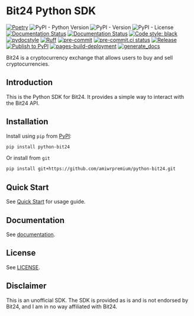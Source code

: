 # Bit24 Python SDK

[![Poetry](https://img.shields.io/endpoint?url=https://python-poetry.org/badge/v0.json)](https://python-poetry.org/)
![PyPI - Python Version](https://img.shields.io/pypi/pyversions/python-bit24)
![PyPI - Version](https://img.shields.io/pypi/v/python-bit24)
![PyPI - License](https://img.shields.io/pypi/l/python-bit24)
[![Documentation Status](https://readthedocs.org/projects/python-bit24/badge/?version=latest)](https://python-bit24.readthedocs.io/en/latest/?badge=latest)
[![Documentation Status](https://img.shields.io/badge/docs-mkdocs%20material-blue.svg?style=flat)](https://squidfunk.github.io/mkdocs-material/)
[![Code style: black](https://img.shields.io/badge/code%20style-black-000000.svg)](https://github.com/psf/black)
[![pydocstyle](https://img.shields.io/badge/pydocstyle-enabled-AD4CD3)](http://www.pydocstyle.org/en/stable/)
[![Ruff](https://img.shields.io/endpoint?url=https://raw.githubusercontent.com/astral-sh/ruff/main/assets/badge/v2.json)](https://github.com/astral-sh/ruff)
[![pre-commit](https://img.shields.io/badge/pre--commit-enabled-brightgreen?logo=pre-commit&logoColor=white)](https://github.com/pre-commit/pre-commit)
[![pre-commit.ci status](https://results.pre-commit.ci/badge/github/amiwrpremium/python-bit24/master.svg)](https://results.pre-commit.ci/latest/github/amiwrpremium/python-bit24/master)
[![Release](https://github.com/amiwrpremium/python-bit24/actions/workflows/release.yml/badge.svg)](https://github.com/amiwrpremium/python-bit24/actions/workflows/release.yml)
[![Publish to PyPI](https://github.com/amiwrpremium/python-bit24/actions/workflows/publish.yml/badge.svg)](https://github.com/amiwrpremium/python-bit24/actions/workflows/publish.yml)
[![pages-build-deployment](https://github.com/amiwrpremium/python-bit24/actions/workflows/pages/pages-build-deployment/badge.svg)](https://github.com/amiwrpremium/python-bit24/actions/workflows/pages/pages-build-deployment)
[![generate_docs](https://github.com/amiwrpremium/python-bit24/actions/workflows/gen_docs.yml/badge.svg)](https://github.com/amiwrpremium/python-bit24/actions/workflows/gen_docs.yml)

Bit24 is a cryptocurrency exchange that allows users to buy and sell cryptocurrencies.

## Introduction

This is the Python SDK for Bit24. It provides a simple way to interact with the Bit24 API.

## Installation

Install using `pip` from [PyPI](https://pypi.org/project/python-bit24/):

```bash
pip install python-bit24
```

Or install from `git`

```bash
pip install git+https://github.com/amiwrpremium/python-bit24.git
```

## Quick Start

See [Quick Start](https://python-bit24.readthedocs.io/en/latest/usage/) for usage guide.

## Documentation

See [documentation](https://python-bit24.readthedocs.io/en/latest/).

## License

See [LICENSE](LICENSE).

## Disclaimer

This is an unofficial SDK. The SDK is provided as is and is not endorsed by Bit24, and I am in no way affiliated with
Bit24.

